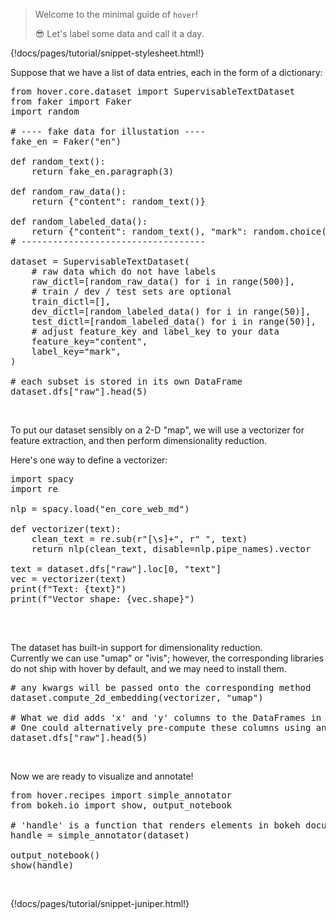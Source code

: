 > Welcome to the minimal guide of `hover`!
>
> :sunglasses: Let's label some data and call it a day.

{!docs/pages/tutorial/snippet-stylesheet.html!}

Suppose that we have a list of data entries, each in the form of a dictionary:

<pre data-executable>
from hover.core.dataset import SupervisableTextDataset
from faker import Faker
import random

# ---- fake data for illustation ----
fake_en = Faker("en")

def random_text():
    return fake_en.paragraph(3)

def random_raw_data():
    return {"content": random_text()}

def random_labeled_data():
    return {"content": random_text(), "mark": random.choice(["A", "B"])}
# -----------------------------------

dataset = SupervisableTextDataset(
    # raw data which do not have labels
    raw_dictl=[random_raw_data() for i in range(500)],
    # train / dev / test sets are optional
    train_dictl=[],
    dev_dictl=[random_labeled_data() for i in range(50)],
    test_dictl=[random_labeled_data() for i in range(50)],
    # adjust feature_key and label_key to your data
    feature_key="content",
    label_key="mark",
)

# each subset is stored in its own DataFrame
dataset.dfs["raw"].head(5)
</pre><br>

To put our dataset sensibly on a 2-D "map", we will use a vectorizer for feature extraction, and then perform dimensionality reduction.<br>

Here's one way to define a vectorizer:

<pre data-executable>
import spacy
import re

nlp = spacy.load("en_core_web_md")

def vectorizer(text):
    clean_text = re.sub(r"[\s]+", r" ", text)
    return nlp(clean_text, disable=nlp.pipe_names).vector

text = dataset.dfs["raw"].loc[0, "text"]
vec = vectorizer(text)
print(f"Text: {text}")
print(f"Vector shape: {vec.shape}")

</pre><br>


The dataset has built-in support for dimensionality reduction. <br>
Currently we can use "umap" or "ivis"; however, the corresponding libraries do not ship with hover by default, and we may need to install them.

<pre data-executable>
# any kwargs will be passed onto the corresponding method
dataset.compute_2d_embedding(vectorizer, "umap")

# What we did adds 'x' and 'y' columns to the DataFrames in dataset.dfs
# One could alternatively pre-compute these columns using any method
dataset.dfs["raw"].head(5)
</pre><br>


Now we are ready to visualize and annotate!

<pre data-executable>
from hover.recipes import simple_annotator
from bokeh.io import show, output_notebook

# 'handle' is a function that renders elements in bokeh documents
handle = simple_annotator(dataset)

output_notebook()
show(handle)
</pre><br>

{!docs/pages/tutorial/snippet-juniper.html!}
